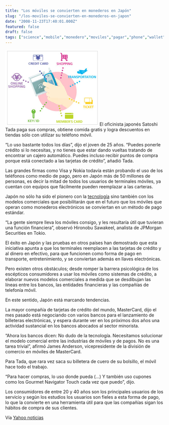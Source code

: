 ```yaml
---
title: "Los móviles se convierten en monederos en Japón"
slug: "/los-moviles-se-convierten-en-monederos-en-japon"
date: "2008-11-23T17:40:01.000Z"
featured: false
draft: false
tags: ["science","mobile","monedero","moviles","pagar","phone","wallet"]
---
```



![](./images/mobile_wallet_tqdgvs.jpg "Móviles que sirven para pagar")El oficinista japonés Satoshi Tada paga sus compras, obtiene comida gratis y logra descuentos en tiendas sólo con utilizar su teléfono móvil.

“Lo uso bastante todos los días”, dijo el joven de 25 años. “Puedes ponerle crédito si lo necesitas, y no tienes que estar dando vueltas tratando de encontrar un cajero automático. Puedes incluso recibir puntos de compra porque está conectado a las tarjetas de crédito”, añadió Tada.

Las grandes firmas como Visa y Nokia todavía están probando el uso de los teléfonos como medio de pago, pero en Japón más de 50 millones de personas, es decir la mitad de todos los usuarios de terminales móviles, ya cuentan con equipos que fácilmente pueden reemplazar a las carteras.

Japón no sólo ha sido el pionero con la [tecnología](http://es.noticias.yahoo.com/tecnologia.html) sino también con los modelos comerciales que posibilitarán que en el futuro que los móviles que operan como monederos electrónicos se conviertan en un método de pago estándar.

“La gente siempre lleva los móviles consigo, y les resultaría útil que tuvieran una función financiera”, observó Hironobu Sawakeel, analista de JPMorgan Securities en Tokio.

El éxito en Japón y las pruebas en otros países han demostrado que esta iniciativa apunta a que los terminales reemplacen a las tarjetas de crédito y al dinero en efectivo, para que funcionen como forma de pago en transporte, entretenimiento, y se conviertan además en llaves electrónicas.

Pero existen otros obstáculos; desde romper la barrera psicológica de los escépticos consumidores a usar los móviles como sistemas de crédito, a elaborar nuevos modelos comerciales a medida que se desdibujan las líneas entre los bancos, las entidades financieras y las compañías de telefonía móvil.

En este sentido, Japón está marcando tendencias.

La mayor compañía de tarjetas de crédito del mundo, MasterCard, dijo el mes pasado está negociando con varios bancos para el lanzamiento de billeteras electrónicas, y espera durante ver en los próximos dos años una actividad sustancial en los bancos abocados al sector minorista.

“Ahora los bancos dicen: No dudo de la tecnología. Necesitamos solucionar el modelo comercial entre las industrias de móviles y de pagos. No es una tarea trivial”, afirmó James Anderson, vicepresidente de la división de comercio en móviles de MasterCard.

Para Tada, que rara vez saca su billetera de cuero de su bolsillo, el móvil hace todo el trabajo.

“Para hacer compras, lo uso donde pueda (…) Y también uso cupones como los Gourmet Navigator Touch cada vez que puedo”, dijo.

Los consumidores de entre 20 y 40 años son los principales usuarios de los servicio y según los estudios los usuarios son fieles a esta forma de pago, lo que la convierte en una herramienta útil para que las compañías sigan los hábitos de compra de sus clientes.

Vía [Yahoo noticias](http://es.noticias.yahoo.com/10/20081123/ttc-japon-moviles-compras-fe50bdd.html)



